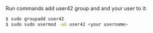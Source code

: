 Run commands add user42 group and and your user to it:

```bash
$ sudo groupadd user42
$ sudo sudo usermod -aG user42 <your username>
```
